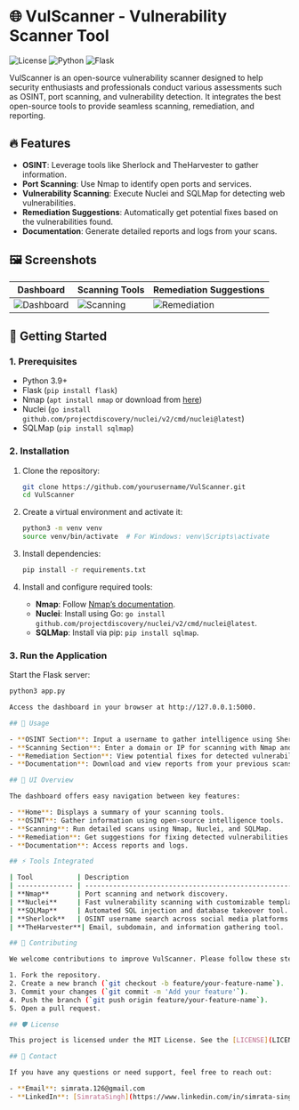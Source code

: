 # 🌐 VulScanner - Vulnerability Scanner Tool

![License](https://img.shields.io/badge/license-MIT-green)
![Python](https://img.shields.io/badge/python-v3.9-blue)
![Flask](https://img.shields.io/badge/flask-v2.0-lightgrey)

VulScanner is an open-source vulnerability scanner designed to help security enthusiasts and professionals conduct various assessments such as OSINT, port scanning, and vulnerability detection. It integrates the best open-source tools to provide seamless scanning, remediation, and reporting.

## 🔥 Features

- **OSINT**: Leverage tools like Sherlock and TheHarvester to gather information.
- **Port Scanning**: Use Nmap to identify open ports and services.
- **Vulnerability Scanning**: Execute Nuclei and SQLMap for detecting web vulnerabilities.
- **Remediation Suggestions**: Automatically get potential fixes based on the vulnerabilities found.
- **Documentation**: Generate detailed reports and logs from your scans.

## 🖼️ Screenshots

| Dashboard                       | Scanning Tools                      | Remediation Suggestions              |
| -------------------------------- | ----------------------------------- | ------------------------------------ |
| ![Dashboard](screenshots/dashboard.png) | ![Scanning](screenshots/scanning.png) | ![Remediation](screenshots/remediation.png) |

## 🚀 Getting Started

### 1. Prerequisites

- Python 3.9+
- Flask (`pip install flask`)
- Nmap (`apt install nmap` or download from [here](https://nmap.org/download.html))
- Nuclei (`go install github.com/projectdiscovery/nuclei/v2/cmd/nuclei@latest`)
- SQLMap (`pip install sqlmap`)

### 2. Installation

1. Clone the repository:

    ```bash
    git clone https://github.com/yourusername/VulScanner.git
    cd VulScanner
    ```

2. Create a virtual environment and activate it:

    ```bash
    python3 -m venv venv
    source venv/bin/activate  # For Windows: venv\Scripts\activate
    ```

3. Install dependencies:

    ```bash
    pip install -r requirements.txt
    ```

4. Install and configure required tools:

    - **Nmap**: Follow [Nmap’s documentation](https://nmap.org/book/install.html).
    - **Nuclei**: Install using Go: `go install github.com/projectdiscovery/nuclei/v2/cmd/nuclei@latest`.
    - **SQLMap**: Install via pip: `pip install sqlmap`.

### 3. Run the Application

Start the Flask server:

```bash
python3 app.py

Access the dashboard in your browser at http://127.0.0.1:5000.

## 🔧 Usage

- **OSINT Section**: Input a username to gather intelligence using Sherlock.
- **Scanning Section**: Enter a domain or IP for scanning with Nmap and Nuclei.
- **Remediation Section**: View potential fixes for detected vulnerabilities.
- **Documentation**: Download and view reports from your previous scans.

## 🎨 UI Overview

The dashboard offers easy navigation between key features:

- **Home**: Displays a summary of your scanning tools.
- **OSINT**: Gather information using open-source intelligence tools.
- **Scanning**: Run detailed scans using Nmap, Nuclei, and SQLMap.
- **Remediation**: Get suggestions for fixing detected vulnerabilities.
- **Documentation**: Access reports and logs.

## ⚡ Tools Integrated

| Tool           | Description                                                     | Link                      |
| -------------- | --------------------------------------------------------------- | ------------------------- |
| **Nmap**       | Port scanning and network discovery.                             | [Nmap](https://nmap.org)   |
| **Nuclei**     | Fast vulnerability scanning with customizable templates.         | [Nuclei](https://nuclei.projectdiscovery.io) |
| **SQLMap**     | Automated SQL injection and database takeover tool.              | [SQLMap](https://sqlmap.org) |
| **Sherlock**   | OSINT username search across social media platforms.             | [Sherlock](https://github.com/sherlock-project/sherlock) |
| **TheHarvester**| Email, subdomain, and information gathering tool.               | [TheHarvester](https://github.com/laramies/theHarvester) |

## 📝 Contributing

We welcome contributions to improve VulScanner. Please follow these steps to contribute:

1. Fork the repository.
2. Create a new branch (`git checkout -b feature/your-feature-name`).
3. Commit your changes (`git commit -m 'Add your feature'`).
4. Push the branch (`git push origin feature/your-feature-name`).
5. Open a pull request.

## 🛡️ License

This project is licensed under the MIT License. See the [LICENSE](LICENSE) file for details.

## 💬 Contact

If you have any questions or need support, feel free to reach out:

- **Email**: simrata.126@gmail.com
- **LinkedIn**: [SimrataSingh](https://www.linkedin.com/in/simrata-singh-868b90200/)
